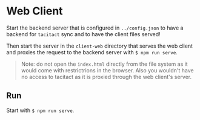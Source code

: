 # Web Client

Start the backend server that is configured in `../config.json` to have a backend for `tacitact` sync and to have the client files served!

Then start the server in the `client-web` directory that serves the web client and proxies the request to the backend server with `$ npm run serve`.

> Note: do not open the `index.html` directly from the file system as it would come with restrictrions in the browser. Also you wouldn't have no access to tacitact as it is proxied through the web client's server.


## Run

Start with `$ npm run serve`.
